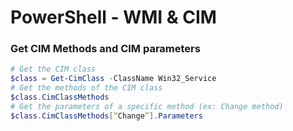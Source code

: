 # PowerShell - WMI & CIM

### Get CIM Methods and CIM parameters
```powershell
# Get the CIM class
$class = Get-CimClass -ClassName Win32_Service
# Get the methods of the CIM class
$class.CimClassMethods
# Get the parameters of a specific method (ex: Change method)
$class.CimClassMethods[“Change”].Parameters
```